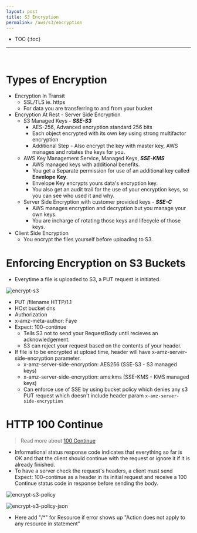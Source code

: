 ```yaml
---
layout: post
title: S3 Encryption
permalink: /aws/s3/encryption
---
```


- TOC
{:toc}

<hr><br>

# Types of Encryption
- Encryption In Transit
    - SSL/TLS ie. https
    - For data you are transferring to and from your bucket
- Encryption At Rest - Server Side Encryption
    - S3 Managed Keys - ***SSE-S3***
        - AES-256, Advanced encryption standard 256 bits
        - Each object encrypted with its own key using strong multifactor encryption
        - Additional Step - Also encrypt the key with master key, AWS manages and rotates the keys for you.
    - AWS Key Management Service, Managed Keys, ***SSE-KMS***
        - AWS managed keys with additional benefits.
        - You get a Separate permission for use of an additional key called **Envelope Key**.
        - Envelope Key encrypts yours data's encryption key.
        - You also get an audit trail for the use  of your encryption keys, so you can see who used it and why.
    - Server Side Encryption with customer provided keys - ***SSE-C***
        - AWS manages encryption and decryption but you manage your own keys.
        - You are incharge of rotating those keys and lifecycle of those keys.
- Client Side Encryption
    - You encrypt the files yourself before uploading to S3.

# Enforcing Encryption on S3 Buckets

- Everytime a file is uploaded to S3, a PUT request is initiated.

![encrypt-s3]({{site.cdn}}/aws/s3/encrypt-s3.png)

- PUT /filename HTTP/1.1
- HOst bucket dns
- Authorization
- x-amz-meta-author: Faye
- Expect: 100-continue 
    - Tells S3 not to send your RequestBody until recieves an acknowledgement.
    - S3 can reject your request based on the contents of your header.
- If file is to be encrypted at upload time, header will have x-amz-server-side-encryption parameter.
    - x-amz-server-side-encryption: AES256 (SSE-S3 - S3 managed keys)
    - x-amz-server-side-encryption: ams:kms (SSE-KMS - KMS managed keys)
    - Can enforce use of SSE by using bucket policy which denies any s3 PUT request which doesn't include header param `x-amz-server-side-encryption`

# HTTP 100 Continue
> Read more about [100 Continue](https://developer.mozilla.org/en-US/docs/Web/HTTP/Status/100)
- Informational status response code indicates that everything so far is OK and that the client should continue with the request or ignore it if it is already finished.
- To have a server check the request's headers, a client must send Expect: 100-continue as a header in its initial request and receive a 100 Continue status code in response before sending the body.

![encrypt-s3-policy]({{site.cdn}}/aws/s3/encrypt-s3-policy.png)

![encrypt-s3-policy-json]({{site.cdn}}/aws/s3/encrypt-s3-policy-json.png)

* Here add "/*" for Resource if error shows up "Action does not apply to any resource in statement"
